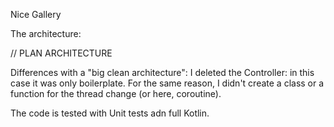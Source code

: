 Nice Gallery

The architecture:

// PLAN ARCHITECTURE


Differences with a "big clean architecture":
I deleted the Controller: in this case it was only boilerplate.
For the same reason, I didn't create a class or a function for the thread change (or here, coroutine).

The code is tested with Unit tests adn full Kotlin.